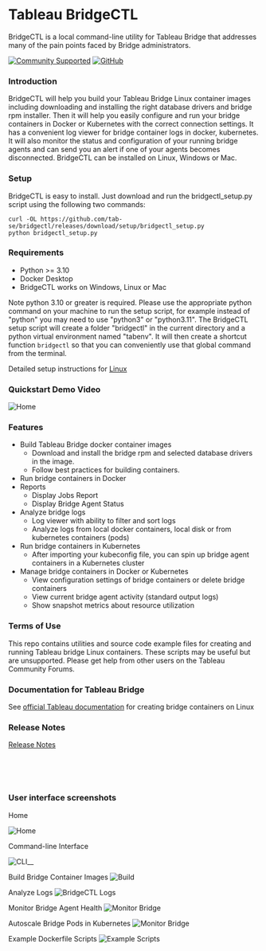 
# Tableau BridgeCTL
BridgeCTL is a local command-line utility for Tableau Bridge that addresses many of the pain points faced by Bridge administrators.

[![Community Supported](https://img.shields.io/badge/Support%20Level-Community%20Supported-457387.svg)](https://www.tableau.com/support-levels-it-and-developer-tools)
[![GitHub](https://img.shields.io/badge/license-AP2-brightgreen.svg)](https://github.com/tableau/bridgectl/blob/main/LICENSE.txt)

### Introduction
BridgeCTL will help you build your Tableau Bridge Linux container images including downloading and 
installing the right database drivers and bridge rpm installer. Then it will help you easily configure and 
run your bridge containers in Docker or Kubernetes with the correct connection settings. It has a convenient 
log viewer for bridge container logs in docker, kubernetes. It will also monitor the status and configuration of your 
running bridge agents and can send you an alert if one of your agents becomes disconnected. 
BridgeCTL can be installed on Linux, Windows or Mac.

### Setup
BridgeCTL is easy to install. Just download and run the bridgectl_setup.py script using the following two commands:

```
curl -OL https://github.com/tab-se/bridgectl/releases/download/setup/bridgectl_setup.py
python bridgectl_setup.py
```

### Requirements
- Python >= 3.10
- Docker Desktop
- BridgeCTL works on Windows, Linux or Mac

Note python 3.10 or greater is required. Please use the appropriate python command on your machine to run the setup script, for example instead of "python" you may need to use "python3" or "python3.11". 
The BridgeCTL setup script will create a folder "bridgectl" in the current directory and a python virtual environment named "tabenv". It will then create a shortcut function `bridgectl` so that you can conveniently use that global command from the terminal.

Detailed setup instructions for [Linux](https://github.com/Tab-SE/BridgeCTL/blob/main/docs/setup_on_linux.md)

### Quickstart Demo Video
![Home](assets/bridgectl_quickstart2.gif)


### Features
- Build Tableau Bridge docker container images
  - Download and install the bridge rpm and selected database drivers in the image.
  - Follow best practices for building containers.
- Run bridge containers in Docker
- Reports
  - Display Jobs Report
  - Display Bridge Agent Status
- Analyze bridge logs
  - Log viewer with ability to filter and sort logs
  - Analyze logs from local docker containers, local disk or from kubernetes containers (pods)
- Run bridge containers in Kubernetes
  - After importing your kubeconfig file, you can spin up bridge agent containers in a Kubernetes cluster
- Manage bridge containers in Docker or Kubernetes
  - View configuration settings of bridge containers or delete bridge containers
  - View current bridge agent activity (standard output logs)
  - Show snapshot metrics about resource utilization

### Terms of Use
This repo contains utilities and source code example files for creating and running Tableau bridge Linux containers. These scripts may be useful but are unsupported. Please get help from other users on the Tableau Community Forums.

### Documentation for Tableau Bridge
See [official Tableau documentation](https://help.tableau.com/current/online/en-us/to_bridge_linux_install.htm) for creating bridge containers on Linux


### Release Notes
[Release Notes](docs/RELEASE_NOTES.md)

<br><br><br>
### User interface screenshots
Home

![Home](assets/home4.png)

Command-line Interface

![CLI](assets/cli2.png)__

Build Bridge Container Images
![Build](assets/build.png)

Analyze Logs
![BridgeCTL Logs](assets/logs.png)

Monitor Bridge Agent Health
![Monitor Bridge](assets/monitor_screenshot2.png)

Autoscale Bridge Pods in Kubernetes
![Monitor Bridge](assets/autoscale.png)

Example Dockerfile Scripts
![Example Scripts](assets/examples3.png)
